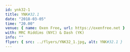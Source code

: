 ```yaml
---
id: ynk32-1
title: YNK#32.1
date: "2018-03-05"
time: "20.00"
venue: { name: Oxen Free, url: https://oxenfree.net }
with: MRC Riddims (NYC) & Dash (YK)
info: ""
flyer: { src: ../flyers/YNK32_1.jpg, alt: YNK#32.1 }
---
```

